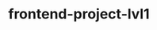 # frontend-project-lvl1
<a href="https://codeclimate.com/github.com/Alexey609/frontend-project-lvl1"/></a>
